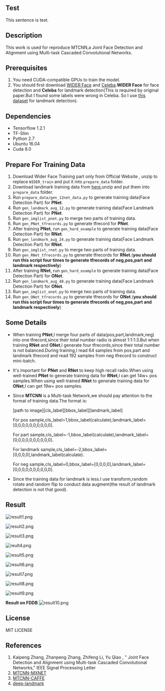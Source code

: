## Test
This sentence is test. </br>

## Description
This work is used for reproduce MTCNN,a Joint Face Detection and Alignment using Multi-task Cascaded Convolutional Networks.

## Prerequisites
1. You need CUDA-compatible GPUs to train the model.
2. You should first download [WIDER Face](http://mmlab.ie.cuhk.edu.hk/projects/WIDERFace/) and [Celeba](http://mmlab.ie.cuhk.edu.hk/projects/CelebA.html).**WIDER Face** for face detection and **Celeba** for landmark detection(This is required by original paper.But I found some labels were wrong in Celeba. So I use [this dataset](http://mmlab.ie.cuhk.edu.hk/archive/CNN_FacePoint.htm) for landmark detection).

## Dependencies
* Tensorflow 1.2.1
* TF-Slim
* Python 2.7
* Ubuntu 16.04
* Cuda 8.0

## Prepare For Training Data
1. Download Wider Face Training part only from Official Website , unzip to replace `WIDER_train` and put it into `prepare_data` folder.
2. Download landmark training data from [here]((http://mmlab.ie.cuhk.edu.hk/archive/CNN_FacePoint.htm)),unzip and put them into `prepare_data` folder.
3. Run `prepare_data/gen_12net_data.py` to generate training data(Face Detection Part) for **PNet**.
4. Run `gen_landmark_aug_12.py` to generate training data(Face Landmark Detection Part) for **PNet**.
5. Run `gen_imglist_pnet.py` to merge two parts of training data.
6. Run `gen_PNet_tfrecords.py` to generate tfrecord for **PNet**.
7. After training **PNet**, run `gen_hard_example` to generate training data(Face Detection Part) for **RNet**.
8. Run `gen_landmark_aug_24.py` to generate training data(Face Landmark Detection Part) for **RNet**.
9. Run `gen_imglist_rnet.py` to merge two parts of training data.
10. Run `gen_RNet_tfrecords.py` to generate tfrecords for **RNet**.(**you should run this script four times to generate tfrecords of neg,pos,part and landmark respectively**)
11. After training **RNet**, run `gen_hard_example` to generate training data(Face Detection Part) for **ONet**.
12. Run `gen_landmark_aug_48.py` to generate training data(Face Landmark Detection Part) for **ONet**.
13. Run `gen_imglist_onet.py` to merge two parts of training data.
14. Run `gen_ONet_tfrecords.py` to generate tfrecords for **ONet**.(**you should run this script four times to generate tfrecords of neg,pos,part and landmark respectively**)

## Some Details
* When training **PNet**,I merge four parts of data(pos,part,landmark,neg) into one tfrecord,since their total number radio is almost 1:1:1:3.But when training **RNet** and **ONet**,I generate four tfrecords,since their total number is not balanced.During training,I read 64 samples from pos,part and landmark tfrecord and read 192 samples from neg tfrecord to construct mini-batch.
* It's important for **PNet** and **RNet** to keep high recall radio.When using well-trained **PNet** to generate training data for **RNet**,I can get 14w+ pos samples.When using well-trained **RNet** to generate training data for **ONet**,I can get 19w+ pos samples.
* Since **MTCNN** is a Multi-task Network,we should pay attention to the format of training data.The format is:
 
  [path to image][cls_label][bbox_label][landmark_label]
  
  For pos sample,cls_label=1,bbox_label(calculate),landmark_label=[0,0,0,0,0,0,0,0,0,0].

  For part sample,cls_label=-1,bbox_label(calculate),landmark_label=[0,0,0,0,0,0,0,0,0,0].
  
  For landmark sample,cls_label=-2,bbox_label=[0,0,0,0],landmark_label(calculate).  
  
  For neg sample,cls_label=0,bbox_label=[0,0,0,0],landmark_label=[0,0,0,0,0,0,0,0,0,0].  

* Since the training data for landmark is less.I use transform,random rotate and random flip to conduct data augment(the result of landmark detection is not that good).

## Result

![result1.png](https://i.loli.net/2017/08/30/59a6b65b3f5e1.png)

![result2.png](https://i.loli.net/2017/08/30/59a6b6b4efcb1.png)

![result3.png](https://i.loli.net/2017/08/30/59a6b6f7c144d.png)

![reult4.png](https://i.loli.net/2017/08/30/59a6b72b38b09.png)

![result5.png](https://i.loli.net/2017/08/30/59a6b76445344.png)

![result6.png](https://i.loli.net/2017/08/30/59a6b79d5b9c7.png)

![result7.png](https://i.loli.net/2017/08/30/59a6b7d82b97c.png)

![result8.png](https://i.loli.net/2017/08/30/59a6b7ffad3e2.png)

![result9.png](https://i.loli.net/2017/08/30/59a6b843db715.png)

**Result on FDDB**
![result10.png](https://i.loli.net/2017/08/30/59a6b875f1792.png)

## License
MIT LICENSE

## References
1. Kaipeng Zhang, Zhanpeng Zhang, Zhifeng Li, Yu Qiao , " Joint Face Detection and Alignment using Multi-task Cascaded Convolutional Networks," IEEE Signal Processing Letter
2. [MTCNN-MXNET](https://github.com/Seanlinx/mtcnn)
3. [MTCNN-CAFFE](https://github.com/CongWeilin/mtcnn-caffe)
4. [deep-landmark](https://github.com/luoyetx/deep-landmark)
